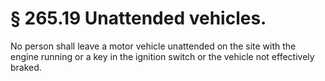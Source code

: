 # § 265.19   Unattended vehicles.

No person shall leave a motor vehicle unattended on the site with the engine running or a key in the ignition switch or the vehicle not effectively braked. 




